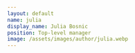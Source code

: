 ```yaml
---
layout: default
name: julia
display_name: Julia Bosnic
position: Top-level manager
image: /assets/images/author/julia.webp
---
```

